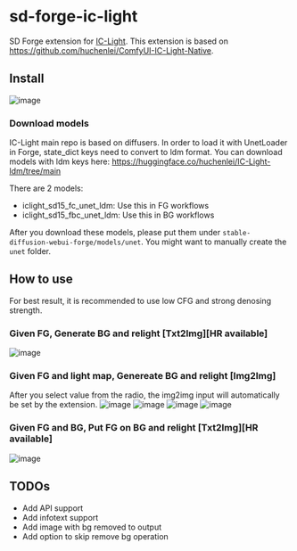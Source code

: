 # sd-forge-ic-light
SD Forge extension for [IC-Light](https://github.com/lllyasviel/IC-Light). This extension is based on https://github.com/huchenlei/ComfyUI-IC-Light-Native.

## Install
![image](https://github.com/huchenlei/sd-forge-ic-light/assets/20929282/608fbe20-1430-4efa-93bc-166f629eaaa5)

### Download models
IC-Light main repo is based on diffusers. In order to load it with UnetLoader in Forge, state_dict keys need to convert to ldm format. You can download models with ldm keys here: https://huggingface.co/huchenlei/IC-Light-ldm/tree/main

There are 2 models:
- iclight_sd15_fc_unet_ldm: Use this in FG workflows
- iclight_sd15_fbc_unet_ldm: Use this in BG workflows

After you download these models, please put them under `stable-diffusion-webui-forge/models/unet`. You might want to manually create the `unet` folder.

## How to use
For best result, it is recommended to use low CFG and strong denosing strength.

### Given FG, Generate BG and relight [Txt2Img][HR available]
![image](https://github.com/huchenlei/sd-forge-ic-light/assets/20929282/00fbae46-b5cf-4415-89ac-5b23b1a8f463)

### Given FG and light map, Genereate BG and relight [Img2Img]
After you select value from the radio, the img2img input will automatically be set by the extension. 
![image](https://github.com/huchenlei/sd-forge-ic-light/assets/20929282/1b9e9c87-e8ef-4505-ab04-ade37336a8a3)
![image](https://github.com/huchenlei/sd-forge-ic-light/assets/20929282/618ba4d4-5df7-4084-bdf1-44927f77a581)
![image](https://github.com/huchenlei/sd-forge-ic-light/assets/20929282/899bf635-1aac-40e5-bf4f-ca801e7922d5)
![image](https://github.com/huchenlei/sd-forge-ic-light/assets/20929282/4b768af2-c9ac-4fc2-9762-a2df45ec3371)

### Given FG and BG, Put FG on BG and relight [Txt2Img][HR available]
![image](https://github.com/huchenlei/sd-forge-ic-light/assets/20929282/ff6dcbb7-9f8a-4918-b3dd-aaaa85ea04ce)

## TODOs
- Add API support
- Add infotext support
- Add image with bg removed to output
- Add option to skip remove bg operation
